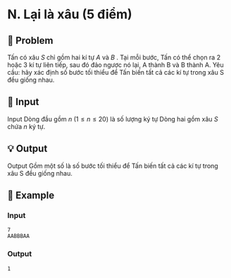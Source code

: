 # N. Lại là xâu (5 điểm)

## 📖 Problem

Tấn có xâu
$S$
chỉ gồm hai kí tự
$A$
và
$B$
. Tại mỗi bước, Tấn có thể chọn ra 2 hoặc 3 kí tự liên tiếp, sau đó đảo ngược nó lại, A thành B và B thành A.
Yêu cầu: hãy xác định số bước tối thiểu để Tấn biến tất cả các kí tự trong xâu S đều giống nhau.


## 🧩 Input

Input
Dòng đầu gồm
$n$
$(1 ≤n≤ 20)$
là số lượng ký tự
Dòng hai gồm xâu
$S$
chứa
$n$
ký tự.


## 💡 Output

Output
Gồm một số là số bước tối thiểu để Tấn biến tất cả các kí tự trong xâu S đều giống nhau.


## 🧠 Example

### Input

```text
7
AABBBAA
```

### Output

```text
1
```


